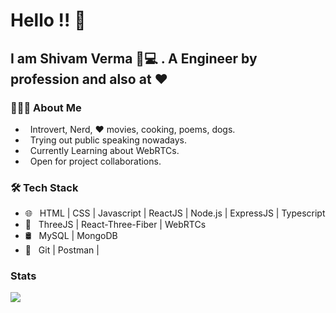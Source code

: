 # Hello !! 👋

## I am Shivam Verma 🐼💻 . A Engineer by profession and also at ❤️

<h3> 👨🏻‍💻 About Me </h3>

- &nbsp; Introvert, Nerd, ❤️ movies, cooking, poems, dogs.
- &nbsp; Trying out public speaking nowadays.
- &nbsp; Currently Learning about WebRTCs.
- &nbsp; Open for project collaborations. 

<h3>🛠 Tech Stack</h3>

- 🌐 &nbsp; HTML | CSS | Javascript | ReactJS | Node.js | ExpressJS | Typescript
- 🧰 &nbsp; ThreeJS | React-Three-Fiber | WebRTCs 
- 🛢 &nbsp; MySQL | MongoDB
- 🔧 &nbsp; Git | Postman | 

### Stats

<img src="https://github-readme-stats.vercel.app/api/top-langs/?username=theshivamverma&layout=compact" />
